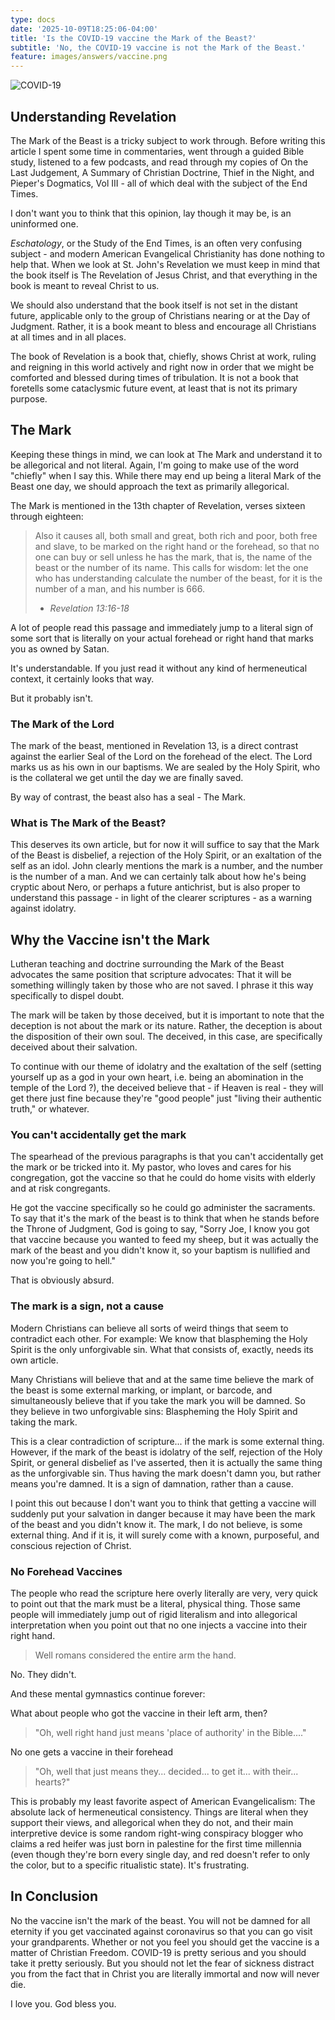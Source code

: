 ```yaml
---
type: docs
date: '2025-10-09T18:25:06-04:00'
title: 'Is the COVID-19 vaccine the Mark of the Beast?'
subtitle: 'No, the COVID-19 vaccine is not the Mark of the Beast.'
feature: images/answers/vaccine.png
---
```

![COVID-19](/images/answers/vaccine.png)

## Understanding Revelation

The Mark of the Beast is a tricky subject to work through. Before writing this article I spent some time in commentaries, went through a guided Bible study, listened to a few podcasts, and read through my copies of On the Last Judgement, A Summary of Christian Doctrine, Thief in the Night, and Pieper's Dogmatics, Vol III - all of which deal with the subject of the End Times.

I don't want you to think that this opinion, lay though it may be, is an uninformed one.

*Eschatology*, or the Study of the End Times, is an often very confusing subject - and modern American Evangelical Christianity has done nothing to help that. When we look at St. John's Revelation we must keep in mind that the book itself is The Revelation of Jesus Christ, and that everything in the book is meant to reveal Christ to us.

We should also understand that the book itself is not set in the distant future, applicable only to the group of Christians nearing or at the Day of Judgment. Rather, it is a book meant to bless and encourage all Christians at all times and in all places.

The book of Revelation is a book that, chiefly, shows Christ at work, ruling and reigning in this world actively and right now in order that we might be comforted and blessed during times of tribulation. It is not a book that foretells some cataclysmic future event, at least that is not its primary purpose.

## The Mark

Keeping these things in mind, we can look at The Mark and understand it to be allegorical and not literal. Again, I'm going to make use of the word "chiefly" when I say this. While there may end up being a literal Mark of the Beast one day, we should approach the text as primarily allegorical.

The Mark is mentioned in the 13th chapter of Revelation, verses sixteen through eighteen:

> Also it causes all, both small and great, both rich and poor, both free and slave, to be marked on the right hand or the forehead, so that no one can buy or sell unless he has the mark, that is, the name of the beast or the number of its name. This calls for wisdom: let the one who has understanding calculate the number of the beast, for it is the number of a man, and his number is 666.
> - <cite>Revelation 13:16-18</cite>

A lot of people read this passage and immediately jump to a literal sign of some sort that is literally on your actual forehead or right hand that marks you as owned by Satan.

It's understandable. If you just read it without any kind of hermeneutical context, it certainly looks that way.

But it probably isn't.

### The Mark of the Lord

The mark of the beast, mentioned in Revelation 13, is a direct contrast against the earlier Seal of the Lord on the forehead of the elect. The Lord marks us as his own in our baptisms. We are sealed by the Holy Spirit, who is the collateral we get until the day we are finally saved.

By way of contrast, the beast also has a seal - The Mark.

### What is The Mark of the Beast?

This deserves its own article, but for now it will suffice to say that the Mark of the Beast is disbelief, a rejection of the Holy Spirit, or an exaltation of the self as an idol. John clearly mentions the mark is a number, and the number is the number of a man. And we can certainly talk about how he's being cryptic about Nero, or perhaps a future antichrist, but is also proper to understand this passage - in light of the clearer scriptures - as a warning against idolatry.

## Why the Vaccine isn't the Mark

Lutheran teaching and doctrine surrounding the Mark of the Beast advocates the same position that scripture advocates: That it will be something willingly taken by those who are not saved. I phrase it this way specifically to dispel doubt.

The mark will be taken by those deceived, but it is important to note that the deception is not about the mark or its nature. Rather, the deception is about the disposition of their own soul. The deceived, in this case, are specifically deceived about their salvation.

To continue with our theme of idolatry and the exaltation of the self (setting yourself up as a god in your own heart, i.e. being an abomination in the temple of the Lord ?), the deceived believe that - if Heaven is real - they will get there just fine because they're "good people" just "living their authentic truth," or whatever.

### You can't accidentally get the mark

The spearhead of the previous paragraphs is that you can't accidentally get the mark or be tricked into it. My pastor, who loves and cares for his congregation, got the vaccine so that he could do home visits with elderly and at risk congregants.

He got the vaccine specifically so he could go administer the sacraments. To say that it's the mark of the beast is to think that when he stands before the Throne of Judgment, God is going to say, "Sorry Joe, I know you got that vaccine because you wanted to feed my sheep, but it was actually the mark of the beast and you didn't know it, so your baptism is nullified and now you're going to hell."

That is obviously absurd.

### The mark is a sign, not a cause

Modern Christians can believe all sorts of weird things that seem to contradict each other. For example: We know that blaspheming the Holy Spirit is the only unforgivable sin. What that consists of, exactly, needs its own article.

Many Christians will believe that and at the same time believe the mark of the beast is some external marking, or implant, or barcode, and simultaneously believe that if you take the mark you will be damned. So they believe in two unforgivable sins: Blaspheming the Holy Spirit and taking the mark.

This is a clear contradiction of scripture... if the mark is some external thing. However, if the mark of the beast is idolatry of the self, rejection of the Holy Spirit, or general disbelief as I've asserted, then it is actually the same thing as the unforgivable sin. Thus having the mark doesn't damn you, but rather means you're damned. It is a sign of damnation, rather than a cause.

I point this out because I don't want you to think that getting a vaccine will suddenly put your salvation in danger because it may have been the mark of the beast and you didn't know it. The mark, I do not believe, is some external thing. And if it is, it will surely come with a known, purposeful, and conscious rejection of Christ.

### No Forehead Vaccines

The people who read the scripture here overly literally are very, very quick to point out that the mark must be a literal, physical thing. Those same people will immediately jump out of rigid literalism and into allegorical interpretation when you point out that no one injects a vaccine into their right hand.

> Well romans considered the entire arm the hand.

No. They didn't.

And these mental gymnastics continue forever:

What about people who got the vaccine in their left arm, then?

> "Oh, well right hand just means 'place of authority' in the Bible...."

No one gets a vaccine in their forehead

> "Oh, well that just means they... decided... to get it... with their... hearts?"

This is probably my least favorite aspect of American Evangelicalism: The absolute lack of hermeneutical consistency. Things are literal when they support their views, and allegorical when they do not, and their main interpretive device is some random right-wing conspiracy blogger who claims a red heifer was just born in palestine for the first time millennia (even though they're born every single day, and red doesn't refer to only the color, but to a specific ritualistic state). It's frustrating.

## In Conclusion

No the vaccine isn't the mark of the beast. You will not be damned for all eternity if you get vaccinated against coronavirus so that you can go visit your grandparents. Whether or not you feel you should get the vaccine is a matter of Christian Freedom. COVID-19 is pretty serious and you should take it pretty seriously. But you should not let the fear of sickness distract you from the fact that in Christ you are literally immortal and now will never die.

I love you. God bless you.